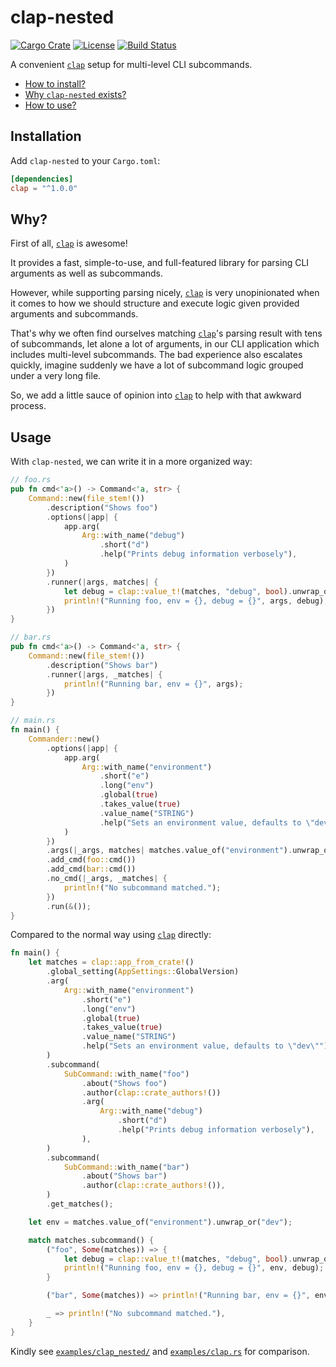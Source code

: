 # clap-nested

[![Cargo Crate](https://img.shields.io/crates/v/clap-nested.svg)](https://crates.io/crates/clap-nested)
[![License](https://img.shields.io/badge/license-MIT-blue.svg)](LICENSE)
[![Build Status](https://travis-ci.com/skymavis/clap-nested.svg?branch=master)](https://travis-ci.com/skymavis/clap-nested)

A convenient [`clap`][clap] setup for multi-level CLI subcommands.

* [How to install?](#installation)
* [Why `clap-nested` exists?](#why)
* [How to use?](#usage)

## Installation

Add `clap-nested` to your `Cargo.toml`:

```toml
[dependencies]
clap = "^1.0.0"
```

## Why?

First of all, [`clap`][clap] is awesome!

It provides a fast, simple-to-use, and full-featured library for parsing CLI
arguments as well as subcommands.

However, while supporting parsing nicely, [`clap`][clap] is very unopinionated
when it comes to how we should structure and execute logic given provided
arguments and subcommands.

That's why we often find ourselves matching [`clap`][clap]'s parsing result with
tens of subcommands, let alone a lot of arguments, in our CLI application which
includes multi-level subcommands. The bad experience also escalates quickly,
imagine suddenly we have a lot of subcommand logic grouped under a very long
file.

So, we add a little sauce of opinion into [`clap`][clap] to help with that
awkward process.

## Usage

With `clap-nested`, we can write it in a more organized way:

```rust
// foo.rs
pub fn cmd<'a>() -> Command<'a, str> {
    Command::new(file_stem!())
        .description("Shows foo")
        .options(|app| {
            app.arg(
                Arg::with_name("debug")
                    .short("d")
                    .help("Prints debug information verbosely"),
            )
        })
        .runner(|args, matches| {
            let debug = clap::value_t!(matches, "debug", bool).unwrap_or_default();
            println!("Running foo, env = {}, debug = {}", args, debug);
        })
}

// bar.rs
pub fn cmd<'a>() -> Command<'a, str> {
    Command::new(file_stem!())
        .description("Shows bar")
        .runner(|args, _matches| {
            println!("Running bar, env = {}", args);
        })
}

// main.rs
fn main() {
    Commander::new()
        .options(|app| {
            app.arg(
                Arg::with_name("environment")
                    .short("e")
                    .long("env")
                    .global(true)
                    .takes_value(true)
                    .value_name("STRING")
                    .help("Sets an environment value, defaults to \"dev\""),
            )
        })
        .args(|_args, matches| matches.value_of("environment").unwrap_or("dev"))
        .add_cmd(foo::cmd())
        .add_cmd(bar::cmd())
        .no_cmd(|_args, _matches| {
            println!("No subcommand matched.");
        })
        .run(&());
}
```

Compared to the normal way using [`clap`][clap] directly:

```rust
fn main() {
    let matches = clap::app_from_crate!()
        .global_setting(AppSettings::GlobalVersion)
        .arg(
            Arg::with_name("environment")
                .short("e")
                .long("env")
                .global(true)
                .takes_value(true)
                .value_name("STRING")
                .help("Sets an environment value, defaults to \"dev\""),
        )
        .subcommand(
            SubCommand::with_name("foo")
                .about("Shows foo")
                .author(clap::crate_authors!())
                .arg(
                    Arg::with_name("debug")
                        .short("d")
                        .help("Prints debug information verbosely"),
                ),
        )
        .subcommand(
            SubCommand::with_name("bar")
                .about("Shows bar")
                .author(clap::crate_authors!()),
        )
        .get_matches();

    let env = matches.value_of("environment").unwrap_or("dev");

    match matches.subcommand() {
        ("foo", Some(matches)) => {
            let debug = clap::value_t!(matches, "debug", bool).unwrap_or_default();
            println!("Running foo, env = {}, debug = {}", env, debug);
        }

        ("bar", Some(matches)) => println!("Running bar, env = {}", env),

        _ => println!("No subcommand matched."),
    }
}
```

Kindly see [`examples/clap_nested/`](examples/clap_nested/)
and [`examples/clap.rs`](examples/clap.rs) for comparison.

[clap]: https://github.com/clap-rs/clap
